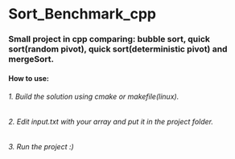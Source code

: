 # Sort_Benchmark_cpp

### Small project in cpp comparing: bubble sort, quick sort(random pivot), quick sort(deterministic pivot) and mergeSort.
#### How to use:
###### 1. Build the solution using cmake or makefile(linux).
###### 2. Edit input.txt with your array and put it in the project folder.
###### 3. Run the project :)
